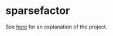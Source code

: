 # sparsefactor

See [here](https://ysfoo.github.io/sparsefactor) for an explanation of the project.
